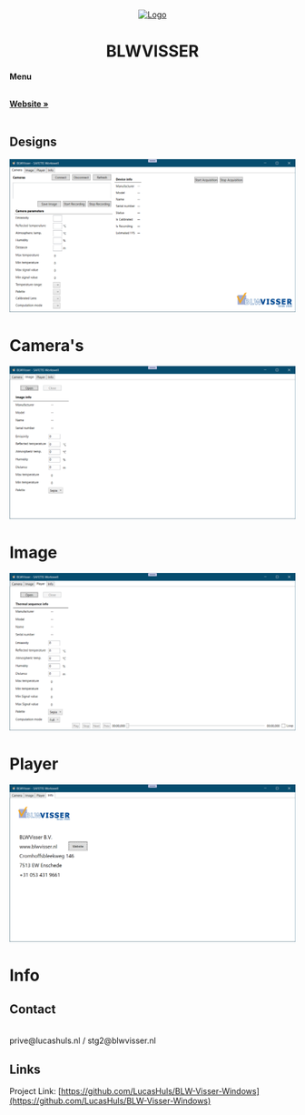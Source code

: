 <br />
<p align="center">
  <a href="https://github.com/LucasHuls/ScrumGroep5"><img src="https://www.blwvisser.nl/wp-content/uploads/2020/09/logo.png" alt="Logo"></a>
	<h1 align="center">BLWVISSER</h1>
</p
<div align="center">
  <p><strong>Menu</strong></p>
	<br />
	<a href="https://blwvisser.nl"><strong>Website »</strong></a>
	<br />
</div>
<br>

## Designs
<a><img src="readme_files/Camera.png"></a><br>
<h1>Camera's</h1>
<a><img src="readme_files/Image.png"></a><br>
<h1>Image</h1>
<a><img src="readme_files/player.png"></a>
<h1>Player</h1>
<a><img src="readme_files/info.png"></a>
<h1>Info</h1>

## Contact
<br>
prive@lucashuls.nl / stg2@blwvisser.nl

## Links
Project Link: [https://github.com/LucasHuls/BLW-Visser-Windows](https://github.com/LucasHuls/BLW-Visser-Windows)
